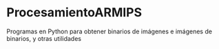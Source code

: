 # ProcesamientoARMIPS
Programas en Python para obtener binarios de imágenes e imágenes de binarios, y otras utilidades
